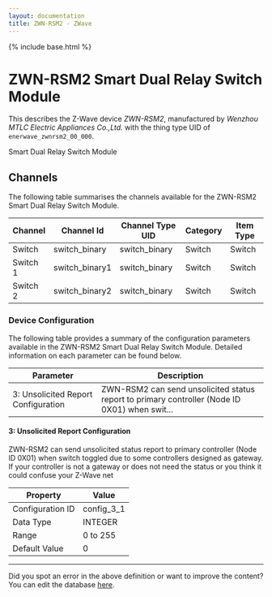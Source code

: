 ```yaml
---
layout: documentation
title: ZWN-RSM2 - ZWave
---
```


{% include base.html %}

# ZWN-RSM2 Smart Dual Relay Switch Module

This describes the Z-Wave device *ZWN-RSM2*, manufactured by *Wenzhou MTLC Electric Appliances Co.,Ltd.* with the thing type UID of ```enerwave_zwnrsm2_00_000```. 

Smart Dual Relay Switch Module


## Channels
The following table summarises the channels available for the ZWN-RSM2 Smart Dual Relay Switch Module.

| Channel | Channel Id | Channel Type UID | Category | Item Type |
|---------|------------|------------------|----------|-----------|
| Switch | switch_binary | switch_binary | Switch | Switch |
| Switch 1 | switch_binary1 | switch_binary | Switch | Switch |
| Switch 2 | switch_binary2 | switch_binary | Switch | Switch |


### Device Configuration
The following table provides a summary of the configuration parameters available in the ZWN-RSM2 Smart Dual Relay Switch Module.
Detailed information on each parameter can be found below.

| Parameter   | Description |
|-------------|-------------|
| 3: Unsolicited Report Configuration | ZWN-RSM2 can send unsolicited status report to primary controller (Node ID 0X01) when swit... |


#### 3: Unsolicited Report Configuration

ZWN-RSM2 can send unsolicited status report to primary controller (Node ID 0X01) when switch toggled due to some controllers designed as gateway. If your controller is not a gateway or does not need the status or you think it could confuse your Z-Wave net


| Property         | Value    |
|------------------|----------|
| Configuration ID | config_3_1 |
| Data Type        | INTEGER |
| Range | 0 to 255 |
| Default Value | 0 |


---

Did you spot an error in the above definition or want to improve the content?
You can edit the database [here](http://www.cd-jackson.com/index.php/zwave/zwave-device-database/zwave-device-list/devicesummary/465).
